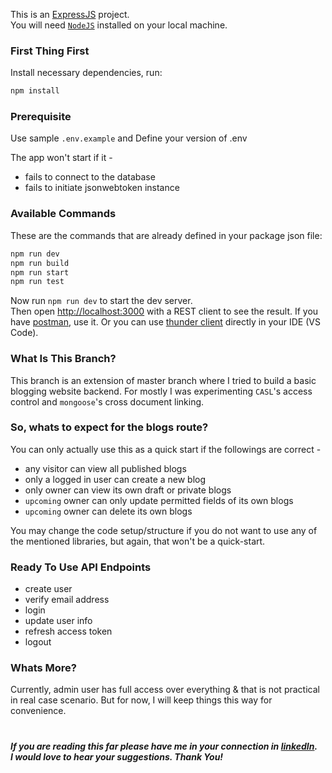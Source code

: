 This is an [ExpressJS](https://expressjs.com/) project.<br>
You will need [`NodeJS`](https://nodejs.org/) installed on your local machine.

### First Thing First

Install necessary dependencies, run:

```bash
npm install
```

### Prerequisite

Use sample `.env.example` and Define your version of .env <br>

The app won't start if it -

- fails to connect to the database
- fails to initiate jsonwebtoken instance

### Available Commands

These are the commands that are already defined in your package json file:

```bash
npm run dev
npm run build
npm run start
npm run test
```

Now run `npm run dev` to start the dev server. <br>
Then open [http://localhost:3000](http://localhost:3000) with a REST client to see the result. If you have [postman](https://www.postman.com/), use it. Or you can use [thunder client](https://www.thunderclient.com/) directly in your IDE (VS Code).

### What Is This Branch?

This branch is an extension of master branch where I tried to build a basic blogging website backend. For mostly I was experimenting `CASL`'s access control and `mongoose`'s cross document linking.

### So, whats to expect for the blogs route?

You can only actually use this as a quick start if the followings are correct -

- any visitor can view all published blogs
- only a logged in user can create a new blog
- only owner can view its own draft or private blogs
- `upcoming` owner can only update permitted fields of its own blogs
- `upcoming` owner can delete its own blogs

You may change the code setup/structure if you do not want to use any of the mentioned libraries, but again, that won't be a quick-start.

### Ready To Use API Endpoints

- create user
- verify email address
- login
- update user info
- refresh access token
- logout

### Whats More?

Currently, admin user has full access over everything & that is not practical in real case scenario. But for now, I will keep things this way for convenience.

#

##### If you are reading this far please have me in your connection in [linkedIn](https://www.linkedin.com/in/wakil-ahmed-a62a47248/). <br> I would love to hear your suggestions. Thank You!